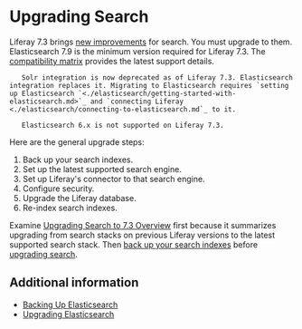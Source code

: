 # Upgrading Search

Liferay 7.3 brings [new improvements](../getting-started/whats-new-in-search-for-73.md) for search. You must upgrade to them. Elasticsearch 7.9 is the minimum version required for Liferay 7.3. The [compatibility matrix](https://help.liferay.com/hc/en-us/sections/360002103292-Compatibility-Matrix) provides the latest support details.

```important::
   Solr integration is now deprecated as of Liferay 7.3. Elasticsearch integration replaces it. Migrating to Elasticsearch requires `setting up Elasticsearch `<./elasticsearch/getting-started-with-elasticsearch.md>`_ and `connecting Liferay <./elasticsearch/connecting-to-elasticsearch.md`_ to it.
```

```important::
   Elasticsearch 6.x is not supported on Liferay 7.3.
```

Here are the general upgrade steps:

1. Back up your search indexes.
1. Set up the latest supported search engine.
1. Set up Liferay's connector to that search engine.
1. Configure security.
1. Upgrade the Liferay database.
1. Re-index search indexes.

Examine [Upgrading Search to 7.3 Overview](./upgrading-search-for-liferay-73.md) first because it summarizes upgrading from search stacks on previous Liferay versions to the latest supported search stack. Then [back up your search indexes]((./elasticsearch/backing-up-elasticsearch.md)) before [upgrading search](./elasticsearch/upgrading-elasticsearch.md).

## Additional information

* [Backing Up Elasticsearch](./elasticsearch/backing-up-elasticsearch.md)
* [Upgrading Elasticsearch](./elasticsearch/upgrading-elasticsearch.md)
